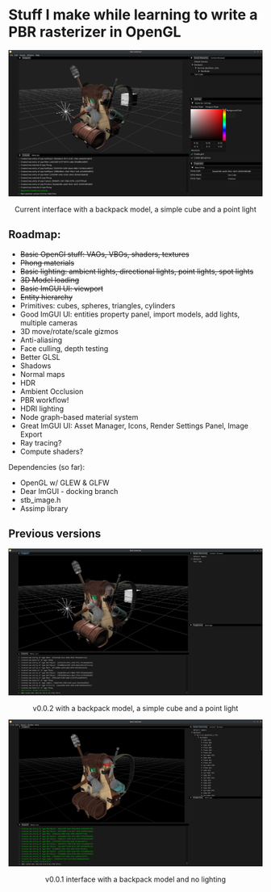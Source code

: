 # Stuff I make while learning to write a PBR rasterizer in OpenGL

<p align="center"><img src="images/v0.0.3.png" width="700"/></p>
<p align="center">Current interface with a backpack model, a simple cube and a point light</p>

## Roadmap:
- ~~Basic OpenGl stuff: VAOs, VBOs, shaders, textures~~
- ~~Phong materials~~
- ~~Basic lighting: ambient lights, directional lights, point lights, spot lights~~
- ~~3D Model loading~~
- ~~Basic ImGUI UI: viewport~~
- ~~Entity hierarchy~~
- Primitives: cubes, spheres, triangles, cylinders
- Good ImGUI UI: entities property panel, import models, add lights, multiple cameras
- 3D move/rotate/scale gizmos
- Anti-aliasing
- Face culling, depth testing
- Better GLSL
- Shadows
- Normal maps
- HDR
- Ambient Occlusion
- PBR workflow!
- HDRI lighting
- Node graph-based material system
- Great ImGUI UI: Asset Manager, Icons, Render Settings Panel, Image Export
- Ray tracing?
- Compute shaders?

Dependencies (so far):
- OpenGL w/ GLEW & GLFW
- Dear ImGUI - docking branch
- stb_image.h
- Assimp library

## Previous versions

<p align="center"><img src="images/v0.0.2.png" width="700"/></p>
<p align="center">v0.0.2 with a backpack model, a simple cube and a point light</p>

<p align="center"><img src="images/v0.0.1.png" width="700"/></p>
<p align="center">v0.0.1 interface with a backpack model and no lighting</p>